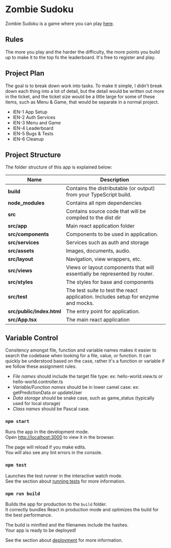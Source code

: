 # Zombie Sudoku

Zombie Sudoku is a game where you can play [here](http://zombie.herokuapp.com).

## Rules

The more you play and the harder the difficulty, the more points you build up to make it to the top fo the leaderboard. It's free to register and play. 

## Project Plan

The goal is to break down work into tasks. To make it simple, I didn't break down each thing into a lot of detail, but the detail would be written out more in the ticket, and the ticket size would be a little large for some of these items, such as Menu & Game, that would be separate in a normal project. 

- IEN-1 App Setup
- IEN-2 Auth Services
- IEN-3 Menu and Game
- IEN-4 Leaderboard
- IEN-5 Bugs & Tests
- IEN-6 Cleanup

## Project Structure
The folder structure of this app is explained below:

| Name | Description |
| ------------------------ | --------------------------------------------------------------------------------------------- |
| **build**                 | Contains the distributable (or output) from your TypeScript build.                            |
| **node_modules**         | Contains all npm dependencies                                                                 |
| **src**                  | Contains source code that will be compiled to the dist dir                                    |
| **src/app**           | Main react application folder
| **src/components**      | Components to be used in application. 
| **src/services**      | Services such as auth and storage
| **src/assets**      | Images, documents, audio.
| **src/layout**      | Navigation, view wrappers, etc.
| **src/views**          | Views or layout components that will essentially be represented by router. 
| **src/styles**      | The styles for base and components
| **src/test**      | The test suite to test the react application. Includes setup for enzyme and mocks.
| **src/public/index.html**           | The entry point for application.                      
| **src/App.tsx**        | The main react application   |


## Variable Control
Consitency amongst file, function and variable names makes it easier to search the codebase when looking for a file, value, or function. It can quickly be understood based on the case, rather it's a function or variable if we follow these assignment rules.

- *File names* should include the target file type: ex: hello-world.view.ts or hello-world.controller.ts
- *Variable/Function names* should be in lower camel case: ex: getPredictionData or updateUser
- *Data storage* should be snake case, such as game_status (typically used for local storage)
- *Class names* should be Pascal case.

### `npm start`

Runs the app in the development mode.\
Open [http://localhost:3000](http://localhost:3000) to view it in the browser.

The page will reload if you make edits.\
You will also see any lint errors in the console.

### `npm test`

Launches the test runner in the interactive watch mode.\
See the section about [running tests](https://facebook.github.io/create-react-app/docs/running-tests) for more information.

### `npm run build`

Builds the app for production to the `build` folder.\
It correctly bundles React in production mode and optimizes the build for the best performance.

The build is minified and the filenames include the hashes.\
Your app is ready to be deployed!

See the section about [deployment](https://facebook.github.io/create-react-app/docs/deployment) for more information.

